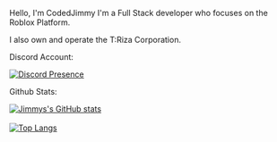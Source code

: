 Hello, I'm CodedJimmy I'm a Full Stack developer who focuses on the Roblox Platform.

I also own and operate the T:Riza Corporation.

Discord Account:

[![Discord Presence](https://lanyard.cnrad.dev/api/669668229974720513)](https://discord.com/users/669668229974720513)

Github Stats:

[![Jimmys's GitHub stats](https://github-readme-stats.vercel.app/api?username=CodedJimmy&count_private=true&theme=github_dark)](https://github.com/anuraghazra/github-readme-stats)
<br></br>
[![Top Langs](https://github-readme-stats.vercel.app/api/top-langs/?username=CodedJimmy&layout=compact&theme=github_dark)](https://github.com/anuraghazra/github-readme-stats)
